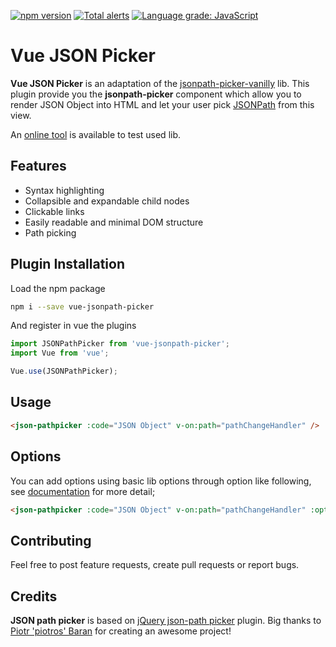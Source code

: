 [![npm version](https://badge.fury.io/js/vue-jsonpath-picker.svg)](https://badge.fury.io/js/vue-jsonpath-picker) [![Total alerts](https://img.shields.io/lgtm/alerts/g/ryshu/vue-jsonpath-picker.svg?logo=lgtm&logoWidth=18)](https://lgtm.com/projects/g/ryshu/vue-jsonpath-picker/alerts/) [![Language grade: JavaScript](https://img.shields.io/lgtm/grade/javascript/g/ryshu/vue-jsonpath-picker.svg?logo=lgtm&logoWidth=18)](https://lgtm.com/projects/g/ryshu/vue-jsonpath-picker/context:javascript)

# Vue JSON Picker

**Vue JSON Picker** is an adaptation of the [jsonpath-picker-vanilly](https://github.com/ryshu/jsonpath-picker) lib.
This plugin provide you the **jsonpath-picker** component which allow you to render JSON Object into HTML and let your user pick [JSONPath](http://goessner.net/articles/JsonPath/) from this view.

An [online tool](https://ryshu.github.io/jsonpath-picker/) is available to test used lib.

## Features

- Syntax highlighting
- Collapsible and expandable child nodes
- Clickable links
- Easily readable and minimal DOM structure
- Path picking

## Plugin Installation

Load the npm package

```sh
npm i --save vue-jsonpath-picker
```

And register in vue the plugins

``` javascript
import JSONPathPicker from 'vue-jsonpath-picker';
import Vue from 'vue';

Vue.use(JSONPathPicker);
```

## Usage

``` html
<json-pathpicker :code="JSON Object" v-on:path="pathChangeHandler" />
```

## Options

You can add options using basic lib options through option like following, see [documentation](https://github.com/ryshu/jsonpath-picker) for more detail;

``` html
<json-pathpicker :code="JSON Object" v-on:path="pathChangeHandler" :opts="{ picker: false }" />
```

## Contributing

Feel free to post feature requests, create pull requests or report bugs.

## Credits

**JSON path picker** is based on [jQuery json-path picker](https://github.com/piotros/json-path-picker) plugin.
Big thanks to [Piotr 'piotros' Baran](https://github.com/piotros) for creating an awesome project!
